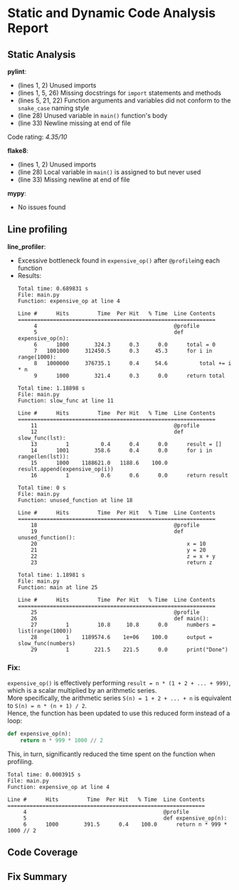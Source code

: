 # Static and Dynamic Code Analysis Report

## Static Analysis

**pylint**:
- (lines 1, 2) Unused imports
- (lines 1, 5, 26) Missing docstrings for `import` statements and methods
- (lines 5, 21, 22) Function arguments and variables did not conform to the `snake_case` naming style
- (line 28) Unused variable in `main()` function's body
- (line 33) Newline missing at end of file

Code rating: _4.35/10_

**flake8**:
- (lines 1, 2) Unused imports
- (line 28) Local variable in `main()` is assigned to but never used
- (line 33) Missing newline at end of file

**mypy**:
- No issues found

## Line profiling

**line_profiler**:
- Excessive bottleneck found in `expensive_op()` after `@profile`ing each function
- Results:
  ```
  Total time: 0.689831 s
  File: main.py
  Function: expensive_op at line 4

  Line #      Hits         Time  Per Hit   % Time  Line Contents
  ==============================================================
       4                                           @profile
       5                                           def expensive_op(n):
       6      1000        324.3      0.3      0.0      total = 0
       7   1001000     312450.5      0.3     45.3      for i in range(1000):
       8   1000000     376735.1      0.4     54.6          total += i * n
       9      1000        321.4      0.3      0.0      return total
  ```
  ```
  Total time: 1.18898 s
  File: main.py
  Function: slow_func at line 11

  Line #      Hits         Time  Per Hit   % Time  Line Contents
  ==============================================================
      11                                           @profile
      12                                           def slow_func(lst):
      13         1          0.4      0.4      0.0      result = []
      14      1001        358.6      0.4      0.0      for i in range(len(lst)):
      15      1000    1188621.0   1188.6    100.0          result.append(expensive_op(i))
      16         1          0.6      0.6      0.0      return result
  ```
  ```
  Total time: 0 s
  File: main.py
  Function: unused_function at line 18

  Line #      Hits         Time  Per Hit   % Time  Line Contents
  ==============================================================
      18                                           @profile
      19                                           def unused_function():
      20                                               x = 10
      21                                               y = 20
      22                                               z = x + y
      23                                               return z
  ```
  ```
  Total time: 1.18981 s
  File: main.py
  Function: main at line 25

  Line #      Hits         Time  Per Hit   % Time  Line Contents
  ==============================================================
      25                                           @profile
      26                                           def main():
      27         1         10.8     10.8      0.0      numbers = list(range(1000))
      28         1    1189574.6    1e+06    100.0      output = slow_func(numbers)
      29         1        221.5    221.5      0.0      print("Done")
  ```

### Fix:
`expensive_op()` is effectively performing `result = n * (1 + 2 + ... + 999)`, which is a scalar multiplied by an arithmetic series.  
More specifically, the arithmetic series `S(n) = 1 + 2 + ... + n` is equivalent to `S(n) = n * (n + 1) / 2`.  
Hence, the function has been updated to use this reduced form instead of a loop:
```python
def expensive_op(n):
    return n * 999 * 1000 // 2
```
This, in turn, significantly reduced the time spent on the function when profiling.
```
Total time: 0.0003915 s
File: main.py
Function: expensive_op at line 4

Line #      Hits         Time  Per Hit   % Time  Line Contents
==============================================================
     4                                           @profile
     5                                           def expensive_op(n):
     6      1000        391.5      0.4    100.0      return n * 999 * 1000 // 2
```

## Code Coverage

## Fix Summary